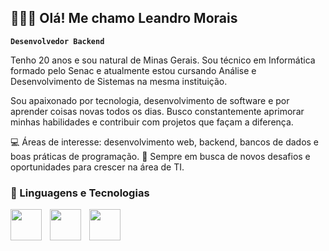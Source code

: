 ## 👩🏻‍💻 Olá! Me chamo Leandro Morais

**`Desenvolvedor Backend`**

Tenho 20 anos e sou natural de Minas Gerais. Sou técnico em Informática formado pelo Senac e atualmente estou cursando Análise e Desenvolvimento de Sistemas na mesma instituição.

Sou apaixonado por tecnologia, desenvolvimento de software e por aprender coisas novas todos os dias. Busco constantemente aprimorar minhas habilidades e contribuir com projetos que façam a diferença.

💻 Áreas de interesse: desenvolvimento web, backend, bancos de dados e boas práticas de programação.
🚀 Sempre em busca de novos desafios e oportunidades para crescer na área de TI.

### 🤖 Linguagens e Tecnologias


<img
    align="left"
    width="50px"
    style="padding-right: 10px;"
    src="https://cdn.jsdelivr.net/gh/devicons/devicon@latest/icons/html5/html5-original.svg"
/>
<img
    align="left"
    width="50px"
    style="padding-right: 10px;"
    src="https://cdn.jsdelivr.net/gh/devicons/devicon@latest/icons/css3/css3-original.svg"
/>
<img
    align="left"
    width="50px"
    style="padding-right: 10px;"
    src="https://cdn.jsdelivr.net/gh/devicons/devicon@latest/icons/javascript/javascript-plain.svg"
/>        
          
